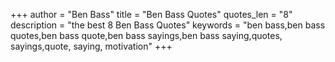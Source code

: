 +++
author = "Ben Bass"
title = "Ben Bass Quotes"
quotes_len = "8"
description = "the best 8 Ben Bass Quotes"
keywords = "ben bass,ben bass quotes,ben bass quote,ben bass sayings,ben bass saying,quotes, sayings,quote, saying, motivation"
+++
